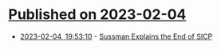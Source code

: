 # [Published on 2023-02-04](index.md)

* [2023-02-04, 19:53:10](https://news.ycombinator.com/item?id=34657535) - [Sussman Explains the End of SICP](https://irreal.org/blog/?p=11127)
